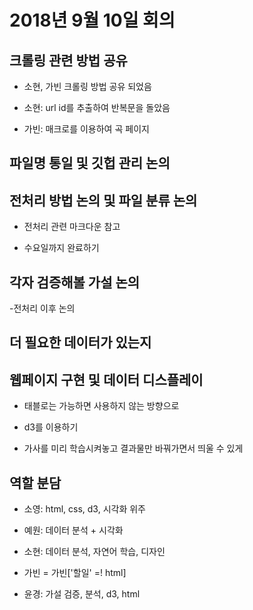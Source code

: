 # 2018년 9월 10일 회의

## 크롤링 관련 방법 공유

- 소현, 가빈 크롤링 방법 공유 되었음

- 소현: url id를 추출하여 반복문을 돌았음

- 가빈: 매크로를 이용하여 곡 페이지

## 파일명 통일 및 깃헙 관리 논의



## 전처리 방법 논의 및 파일 분류 논의

- 전처리 관련 마크다운 참고

- 수요일까지 완료하기

## 각자 검증해볼 가설 논의

-전처리 이후 논의

## 더 필요한 데이터가 있는지 


## 웹페이지 구현 및 데이터 디스플레이

- 태블로는 가능하면 사용하지 않는 방향으로

- d3를 이용하기

- 가사를 미리 학습시켜놓고 결과물만 바꿔가면서 띄울 수 있게


## 역할 분담

- 소영: html, css, d3, 시각화 위주

- 예원: 데이터 분석 + 시각화

- 소현: 데이터 분석, 자연어 학습, 디자인

- 가빈 = 가빈['할일' =! html]

- 윤경: 가설 검증, 분석, d3, html
